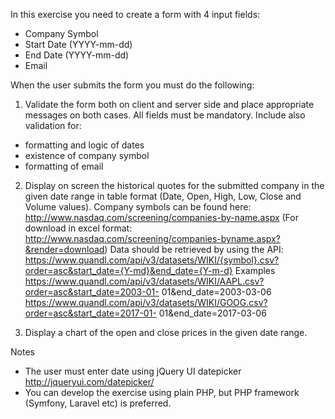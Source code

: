 In this exercise you need to create a form with 4 input fields:
* Company Symbol
* Start Date (YYYY-mm-dd)
* End Date (YYYY-mm-dd)
* Email

When the user submits the form you must do the following:

1) Validate the form both on client and server side and place appropriate messages on both cases.
All fields must be mandatory. Include also validation for:
- formatting and logic of dates
- existence of company symbol
- formatting of email

2) Display on screen the historical quotes for the submitted company in the given date range in
table format (Date, Open, High, Low, Close and Volume values).
Company symbols can be found here:
http://www.nasdaq.com/screening/companies-by-name.aspx
(For download in excel format: http://www.nasdaq.com/screening/companies-byname.aspx?&render=download)
Data should be retrieved by using the API:
https://www.quandl.com/api/v3/datasets/WIKI/{symbol}.csv?order=asc&start_date={Y-md}&end_date={Y-m-d}
Examples
https://www.quandl.com/api/v3/datasets/WIKI/AAPL.csv?order=asc&start_date=2003-01-
01&end_date=2003-03-06
https://www.quandl.com/api/v3/datasets/WIKI/GOOG.csv?order=asc&start_date=2017-01-
01&end_date=2017-03-06

3) Display a chart of the open and close prices in the given date range.

Notes
* The user must enter date using jQuery UI datepicker
http://jqueryui.com/datepicker/
* You can develop the exercise using plain PHP, but PHP framework (Symfony, Laravel etc) is
preferred.

